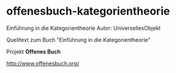 offenesbuch-kategorientheorie
=====================

Einführung in die Kategorientheorie
Autor: UniversellesObjekt

Quelltext zum Buch "Einführung in die Kategorientheorie"

Projekt **Offenes Buch**

http://www.offenesbuch.org/
